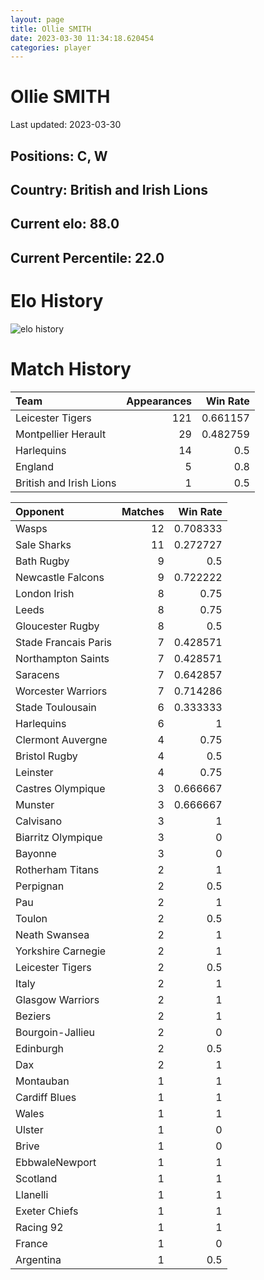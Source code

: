 ```yaml
---  
layout: page  
title: Ollie SMITH  
date: 2023-03-30 11:34:18.620454  
categories: player  
---
```

# Ollie SMITH


Last updated: 2023-03-30
## Positions: C, W

## Country: British and Irish Lions

## Current elo: 88.0

## Current Percentile: 22.0

# Elo History


![elo history](history_OllieSMITH.png)
# Match History


| Team                    |   Appearances |   Win Rate |
|:------------------------|--------------:|-----------:|
| Leicester Tigers        |           121 |   0.661157 |
| Montpellier Herault     |            29 |   0.482759 |
| Harlequins              |            14 |   0.5      |
| England                 |             5 |   0.8      |
| British and Irish Lions |             1 |   0.5      |

| Opponent             |   Matches |   Win Rate |
|:---------------------|----------:|-----------:|
| Wasps                |        12 |   0.708333 |
| Sale Sharks          |        11 |   0.272727 |
| Bath Rugby           |         9 |   0.5      |
| Newcastle Falcons    |         9 |   0.722222 |
| London Irish         |         8 |   0.75     |
| Leeds                |         8 |   0.75     |
| Gloucester Rugby     |         8 |   0.5      |
| Stade Francais Paris |         7 |   0.428571 |
| Northampton Saints   |         7 |   0.428571 |
| Saracens             |         7 |   0.642857 |
| Worcester Warriors   |         7 |   0.714286 |
| Stade Toulousain     |         6 |   0.333333 |
| Harlequins           |         6 |   1        |
| Clermont Auvergne    |         4 |   0.75     |
| Bristol Rugby        |         4 |   0.5      |
| Leinster             |         4 |   0.75     |
| Castres Olympique    |         3 |   0.666667 |
| Munster              |         3 |   0.666667 |
| Calvisano            |         3 |   1        |
| Biarritz Olympique   |         3 |   0        |
| Bayonne              |         3 |   0        |
| Rotherham Titans     |         2 |   1        |
| Perpignan            |         2 |   0.5      |
| Pau                  |         2 |   1        |
| Toulon               |         2 |   0.5      |
| Neath  Swansea       |         2 |   1        |
| Yorkshire Carnegie   |         2 |   1        |
| Leicester Tigers     |         2 |   0.5      |
| Italy                |         2 |   1        |
| Glasgow Warriors     |         2 |   1        |
| Beziers              |         2 |   1        |
| Bourgoin-Jallieu     |         2 |   0        |
| Edinburgh            |         2 |   0.5      |
| Dax                  |         2 |   1        |
| Montauban            |         1 |   1        |
| Cardiff Blues        |         1 |   1        |
| Wales                |         1 |   1        |
| Ulster               |         1 |   0        |
| Brive                |         1 |   0        |
| EbbwaleNewport       |         1 |   1        |
| Scotland             |         1 |   1        |
| Llanelli             |         1 |   1        |
| Exeter Chiefs        |         1 |   1        |
| Racing 92            |         1 |   1        |
| France               |         1 |   0        |
| Argentina            |         1 |   0.5      |